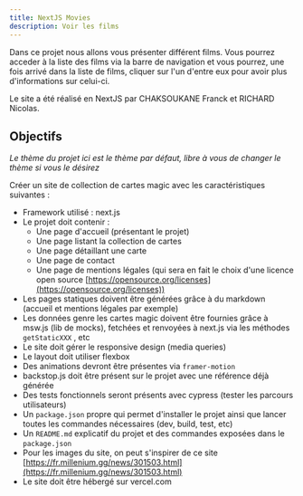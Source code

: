 ```yaml
---
title: NextJS Movies
description: Voir les films
---
```


Dans ce projet nous allons vous présenter différent films.
Vous pourrez acceder à la liste des films via la barre de navigation et vous pourrez, une fois arrivé dans la liste de films, cliquer sur l'un d'entre eux pour avoir plus d'informations sur celui-ci.

Le site a été réalisé en NextJS par CHAKSOUKANE Franck et RICHARD Nicolas.

## Objectifs

*Le thème du projet ici est le thème par défaut, libre à vous de changer le thème si vous le désirez*

Créer un site de collection de cartes magic avec les caractéristiques suivantes :

- Framework utilisé : next.js
- Le projet doit contenir :
    - Une page d'accueil (présentant le projet)
    - Une page listant la collection de cartes
    - Une page détaillant une carte
    - Une page de contact
    - Une page de mentions légales (qui sera en fait le choix d'une licence open source [https://opensource.org/licenses](https://opensource.org/licenses))
- Les pages statiques doivent être générées grâce à du markdown (accueil et mentions légales par exemple)
- Les données genre les cartes magic doivent être fournies grâce à msw.js (lib de mocks), fetchées et renvoyées à next.js via les méthodes `getStaticXXX` , etc
- Le site doit gérer le responsive design (media queries)
- Le layout doit utiliser flexbox
- Des animations devront être présentes via `framer-motion`
- backstop.js doit être présent sur le projet avec une référence déjà générée
- Des tests fonctionnels seront présents avec cypress (tester les parcours utilisateurs)
- Un `package.json` propre qui permet d'installer le projet ainsi que lancer toutes les commandes nécessaires (dev, build, test, etc)
- Un `README.md` explicatif du projet et des commandes exposées dans le `package.json`
- Pour les images du site, on peut s'inspirer de ce site [https://fr.millenium.gg/news/301503.html](https://fr.millenium.gg/news/301503.html)
- Le site doit être hébergé sur vercel.com
